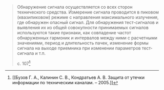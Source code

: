 >Обнаружение сигнала осуществляется со всех сторон технического средства. Измерение сигнала проводится в пиковом (квазипиковом) режиме с направления максимального излучения, где обнаружен опасный сигнал. Для обнаружения тест-сигналов и выявления их из общей совокупности принимаемых сигналов используются такие признаки, как совпадение частот обнаруженных гармоник и интервалов между ними с расчетными значениями, период и длительность пачек, изменение формы сигнала на выходе приемника при изменении параметров тест-сигнала и т.п.
>
>с. 107[^1]


[^1]:[[Бузов Г. А., Калинин С. В., Кондратьев А. В. Защита от утечки информации по техническим каналам. – 2005.]]
